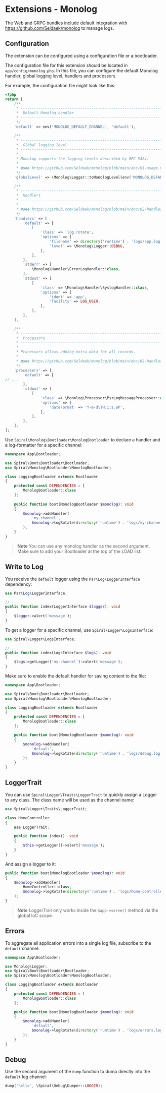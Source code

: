 # Extensions - Monolog

The Web and GRPC bundles include default integration with https://github.com/Seldaek/monolog to manage logs.

## Configuration

The extension can be configured using a configuration file or a bootloader. 

The configuration file for this extension should be located in `app/config/monolog.php`. In this file, you can
configure the default Monolog handler, global logging level, handlers and processors.

For example, the configuration file might look like this:

```php
<?php
return [
    /**
     * -------------------------------------------------------------------------
     *  Default Monolog handler
     * -------------------------------------------------------------------------
     */
    'default' => env('MONOLOG_DEFAULT_CHANNEL', 'default'),

    /**
     * -------------------------------------------------------------------------
     *  Global logging level
     * -------------------------------------------------------------------------
     *
     * Monolog supports the logging levels described by RFC 5424.
     *
     * @see https://github.com/Seldaek/monolog/blob/main/doc/01-usage.md#log-levels
     */
    'globalLevel' => \Monolog\Logger::toMonologLevel(env('MONOLOG_DEFAULT_LEVEL', \Monolog\Logger::DEBUG)),

    /**
     * -------------------------------------------------------------------------
     *  Handlers
     * -------------------------------------------------------------------------
     *
     * @see https://github.com/Seldaek/monolog/blob/main/doc/02-handlers-formatters-processors.md#handlers
     */
    'handlers' => [
        'default' => [
            [
                'class' => 'log.rotate',
                'options' => [
                    'filename' => directory('runtime') . 'logs/app.log',
                    'level' => \Monolog\Logger::DEBUG,
                ],
            ],
        ],
        'stderr' => [
            \Monolog\Handler\ErrorLogHandler::class,
        ],
        'stdout' => [
            [
                'class' => \Monolog\Handler\SyslogHandler::class,
                'options' => [
                    'ident' => 'app',
                    'facility' => LOG_USER,
                ],
            ],
        ],
    ],

    /**
     * -------------------------------------------------------------------------
     *  Processors
     * -------------------------------------------------------------------------
     *
     * Processors allows adding extra data for all records.
     *
     * @see https://github.com/Seldaek/monolog/blob/main/doc/02-handlers-formatters-processors.md#processors
     */
    'processors' => [
        'default' => [
// ...
        ],
        'stdout' => [
            [
                'class' => \Monolog\Processor\PsrLogMessageProcessor::class,
                'options' => [
                    'dateFormat' => 'Y-m-d\TH:i:s.uP',
                ],
            ],
        ],
    ],
];
```

Use `Spiral\Monolog\Bootloader\MonologBootloader` to declare a handler and a log-formatter for a specific channel:

```php
namespace App\Bootloader;

use Spiral\Boot\Bootloader\Bootloader;
use Spiral\Monolog\Bootloader\MonologBootloader;

class LoggingBootloader extends Bootloader
{
    protected const DEPENDENCIES = [
        MonologBootloader::class
    ];
    
    public function boot(MonologBootloader $monolog): void
    {
        $monolog->addHandler(
            'my-channel',
            $monolog->logRotate(directory('runtime') . 'logs/my-channel.log')
        );
    }
}
``` 

> **Note**
> You can use any monolog handler as the second argument. Make sure to add your Bootloader at the top of the LOAD list.

## Write to Log

You receive the `default` logger using the `Psr\Log\LoggerInterface` dependency:

```php
use Psr\Log\LoggerInterface;

// ...
public function index(LoggerInterface $logger): void
{
    $logger->alert('message');
}
```

To get a logger for a specific channel, use `Spiral\Logger\LogsInterface`:

```php
use Spiral\Logger\LogsInterface;

// ...
public function index(LogsInterface $logs): void
{
    $logs->getLogger('my-channel')->alert('message');
}
```

Make sure to enable the default handler for saving content to the file:

```php
namespace App\Bootloader;

use Spiral\Boot\Bootloader\Bootloader;
use Spiral\Monolog\Bootloader\MonologBootloader;

class LoggingBootloader extends Bootloader
{
    protected const DEPENDENCIES = [
        MonologBootloader::class
    ];

    public function boot(MonologBootloader $monolog): void
    {
        $monolog->addHandler(
            'default',
            $monolog->logRotate(directory('runtime') . 'logs/debug.log')
        );
    }
}
```

## LoggerTrait

You can use `Spiral\Logger\Traits\LoggerTrait` to quickly assign a Logger to any class. The class name will be used as the
channel name:

```php
use Spiral\Logger\Traits\LoggerTrait;

class HomeController
{
    use LoggerTrait;

    public function index(): void
    {
        $this->getLogger()->alert('message');
    }
}
```

And assign a logger to it:

```php
public function boot(MonologBootloader $monolog): void
{
    $monolog->addHandler(
        HomeController::class,
        $monolog->logRotate(directory('runtime') . 'logs/home-controller.log') // handler
    );
}
```

> **Note**
> LoggerTrait only works inside the `$app->serve()` method via the global IoC scope.

## Errors

To aggregate all application errors into a single log file, subscribe to the `default` channel:

```php
namespace App\Bootloader;

use Monolog\Logger;
use Spiral\Boot\Bootloader\Bootloader;
use Spiral\Monolog\Bootloader\MonologBootloader;

class LoggingBootloader extends Bootloader
{
    protected const DEPENDENCIES = [
        MonologBootloader::class
    ];

    public function boot(MonologBootloader $monolog): void
    {
        $monolog->addHandler(
            'default',
            $monolog->logRotate(directory('runtime') . 'logs/errors.log', Logger::ERROR) // only ERROR and above
        );
    }
}
```

## Debug

Use the second argument of the `dump` function to dump directly into the `default` log channel:

```php
dump('hello', \Spiral\Debug\Dumper::LOGGER); 
```
